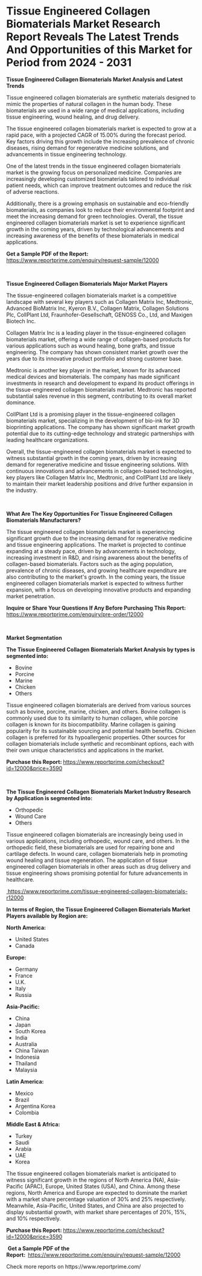 <p><h1>Tissue Engineered Collagen Biomaterials Market Research Report Reveals The Latest Trends And Opportunities of this Market for Period from 2024 - 2031</h1></p><p><strong>Tissue Engineered Collagen Biomaterials Market Analysis and Latest Trends</strong></p>
<p><p>Tissue engineered collagen biomaterials are synthetic materials designed to mimic the properties of natural collagen in the human body. These biomaterials are used in a wide range of medical applications, including tissue engineering, wound healing, and drug delivery.</p><p>The tissue engineered collagen biomaterials market is expected to grow at a rapid pace, with a projected CAGR of 15.00% during the forecast period. Key factors driving this growth include the increasing prevalence of chronic diseases, rising demand for regenerative medicine solutions, and advancements in tissue engineering technology.</p><p>One of the latest trends in the tissue engineered collagen biomaterials market is the growing focus on personalized medicine. Companies are increasingly developing customized biomaterials tailored to individual patient needs, which can improve treatment outcomes and reduce the risk of adverse reactions.</p><p>Additionally, there is a growing emphasis on sustainable and eco-friendly biomaterials, as companies look to reduce their environmental footprint and meet the increasing demand for green technologies. Overall, the tissue engineered collagen biomaterials market is set to experience significant growth in the coming years, driven by technological advancements and increasing awareness of the benefits of these biomaterials in medical applications.</p></p>
<p><strong>Get a Sample PDF of the Report:&nbsp;</strong> <a href="https://www.reportprime.com/enquiry/request-sample/12000">https://www.reportprime.com/enquiry/request-sample/12000</a></p>
<p>&nbsp;</p>
<p><strong>Tissue Engineered Collagen Biomaterials Major Market Players</strong></p>
<p><p>The tissue-engineered collagen biomaterials market is a competitive landscape with several key players such as Collagen Matrix Inc, Medtronic, Advanced BioMatrix Inc, Kyeron B.V., Collagen Matrix, Collagen Solutions Plc, CollPlant Ltd, Fraunhofer-Gesellschaft, GENOSS Co., Ltd, and Maxigen Biotech Inc.</p><p>Collagen Matrix Inc is a leading player in the tissue-engineered collagen biomaterials market, offering a wide range of collagen-based products for various applications such as wound healing, bone grafts, and tissue engineering. The company has shown consistent market growth over the years due to its innovative product portfolio and strong customer base.</p><p>Medtronic is another key player in the market, known for its advanced medical devices and biomaterials. The company has made significant investments in research and development to expand its product offerings in the tissue-engineered collagen biomaterials market. Medtronic has reported substantial sales revenue in this segment, contributing to its overall market dominance.</p><p>CollPlant Ltd is a promising player in the tissue-engineered collagen biomaterials market, specializing in the development of bio-ink for 3D bioprinting applications. The company has shown significant market growth potential due to its cutting-edge technology and strategic partnerships with leading healthcare organizations.</p><p>Overall, the tissue-engineered collagen biomaterials market is expected to witness substantial growth in the coming years, driven by increasing demand for regenerative medicine and tissue engineering solutions. With continuous innovations and advancements in collagen-based technologies, key players like Collagen Matrix Inc, Medtronic, and CollPlant Ltd are likely to maintain their market leadership positions and drive further expansion in the industry.</p></p>
<p>&nbsp;</p>
<p><strong>What Are The Key Opportunities For Tissue Engineered Collagen Biomaterials Manufacturers?</strong></p>
<p><p>The tissue engineered collagen biomaterials market is experiencing significant growth due to the increasing demand for regenerative medicine and tissue engineering applications. The market is projected to continue expanding at a steady pace, driven by advancements in technology, increasing investment in R&D, and rising awareness about the benefits of collagen-based biomaterials. Factors such as the aging population, prevalence of chronic diseases, and growing healthcare expenditure are also contributing to the market's growth. In the coming years, the tissue engineered collagen biomaterials market is expected to witness further expansion, with a focus on developing innovative products and expanding market penetration.</p></p>
<p><strong>Inquire or Share Your Questions If Any Before Purchasing This Report:</strong> <a href="https://www.reportprime.com/enquiry/pre-order/12000">https://www.reportprime.com/enquiry/pre-order/12000</a></p>
<p>&nbsp;</p>
<p><strong>Market Segmentation</strong></p>
<p><strong>The Tissue Engineered Collagen Biomaterials Market Analysis by types is segmented into:</strong></p>
<p><ul><li>Bovine</li><li>Porcine</li><li>Marine</li><li>Chicken</li><li>Others</li></ul></p>
<p><p>Tissue engineered collagen biomaterials are derived from various sources such as bovine, porcine, marine, chicken, and others. Bovine collagen is commonly used due to its similarity to human collagen, while porcine collagen is known for its biocompatibility. Marine collagen is gaining popularity for its sustainable sourcing and potential health benefits. Chicken collagen is preferred for its hypoallergenic properties. Other sources for collagen biomaterials include synthetic and recombinant options, each with their own unique characteristics and applications in the market.</p></p>
<p><strong>Purchase this Report:&nbsp;</strong><a href="https://www.reportprime.com/checkout?id=12000&price=3590">https://www.reportprime.com/checkout?id=12000&price=3590</a></p>
<p>&nbsp;</p>
<p><strong>The Tissue Engineered Collagen Biomaterials Market Industry Research by Application is segmented into:</strong></p>
<p><ul><li>Orthopedic</li><li>Wound Care</li><li>Others</li></ul></p>
<p><p>Tissue engineered collagen biomaterials are increasingly being used in various applications, including orthopedic, wound care, and others. In the orthopedic field, these biomaterials are used for repairing bone and cartilage defects. In wound care, collagen biomaterials help in promoting wound healing and tissue regeneration. The application of tissue engineered collagen biomaterials in other areas such as drug delivery and tissue engineering shows promising potential for future advancements in healthcare.</p></p>
<p><a href="https://www.reportprime.com/tissue-engineered-collagen-biomaterials-r12000">&nbsp;https://www.reportprime.com/tissue-engineered-collagen-biomaterials-r12000</a></p>
<p><strong>In terms of Region, the Tissue Engineered Collagen Biomaterials Market Players available by Region are:</strong></p>
<p>
    <p> <strong> North America: </strong>
        <ul>
            <li>United States</li>
            <li>Canada</li>
        </ul>
        </p> 
    <p> <strong> Europe: </strong>
        <ul>
            <li>Germany</li>
            <li>France</li>
            <li>U.K.</li>
            <li>Italy</li>
            <li>Russia</li>
        </ul>
        </p> 
    <p> <strong> Asia-Pacific: </strong>
        <ul>
            <li>China</li>
            <li>Japan</li>
            <li>South Korea</li>
            <li>India</li>
            <li>Australia</li>
            <li>China Taiwan</li>
            <li>Indonesia</li>
            <li>Thailand</li>
            <li>Malaysia</li>
        </ul>
        </p> 
    <p> <strong> Latin America: </strong>
        <ul>
            <li>Mexico</li>
            <li>Brazil</li>
            <li>Argentina Korea</li>
            <li>Colombia</li>
        </ul>
        </p> 
    <p> <strong> Middle East & Africa: </strong>
        <ul>
            <li>Turkey</li>
            <li>Saudi</li>
            <li>Arabia</li>
            <li>UAE</li>
            <li>Korea</li>
        </ul>
    </p>
    </p>
<p><p>The tissue engineered collagen biomaterials market is anticipated to witness significant growth in the regions of North America (NA), Asia-Pacific (APAC), Europe, United States (USA), and China. Among these regions, North America and Europe are expected to dominate the market with a market share percentage valuation of 30% and 25% respectively. Meanwhile, Asia-Pacific, United States, and China are also projected to display substantial growth, with market share percentages of 20%, 15%, and 10% respectively.</p></p>
<p><strong>Purchase this Report: </strong><a href="https://www.reportprime.com/checkout?id=12000&price=3590">https://www.reportprime.com/checkout?id=12000&price=3590</a></p>
<p>&nbsp;<strong>Get a Sample PDF of the Report:&nbsp;&nbsp;</strong><a href="https://www.reportprime.com/enquiry/request-sample/12000">https://www.reportprime.com/enquiry/request-sample/12000</a></p>
<p><strong></strong></p>
<p>Check more reports on https://www.reportprime.com/</p>